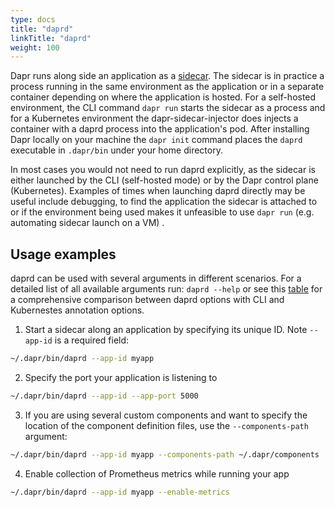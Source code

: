 ```yaml
---
type: docs
title: "daprd"
linkTitle: "daprd"
weight: 100
---
```


Dapr runs along side an application as a [sidecar](https://docs.dapr.io/concepts/overview/#sidecar-architecture). The sidecar is in practice a process running in the same environment as the application or in a separate container depending on where the application is hosted. For a self-hosted environment, the CLI command `dapr run` starts the sidecar as a process and for a Kubernetes environment the dapr-sidecar-injector does injects a container with a daprd process into the application's pod. After installing Dapr locally on your machine the `dapr init` command places the `daprd` executable in `.dapr/bin` under your home directory.

In most cases you would not need to run daprd explicitly, as the sidecar is either launched by the CLI (self-hosted mode) or by the Dapr control plane (Kubernetes). Examples of times when launching daprd directly may be useful include debugging, to find the application the sidecar is attached to or if the environment being used makes it unfeasible to use `dapr run` (e.g. automating sidecar launch on a VM) .

## Usage examples

daprd can be used with several arguments in different scenarios. For a detailed list of all available arguments run: `daprd --help` or see this [table](https://docs.dapr.io/reference/arguments-annotations-overview/) for a comprehensive comparison between daprd options with CLI and Kubernestes annotation options.

1. Start a sidecar along an application by specifying its unique ID. Note `--app-id` is a required field:

```bash
~/.dapr/bin/daprd --app-id myapp
```

2. Specify the port your application is listening to

```bash
~/.dapr/bin/daprd --app-id --app-port 5000
```
3. If you are using several custom components and want to specify the location of the component definition files, use the `--components-path` argument:

```bash
~/.dapr/bin/daprd --app-id myapp --components-path ~/.dapr/components
```

4. Enable collection of Prometheus metrics while running your app

```bash
~/.dapr/bin/daprd --app-id myapp --enable-metrics
```
